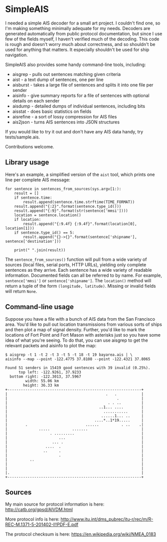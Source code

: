 
SimpleAIS
=========

I needed a simple AIS decoder for a small art project. I couldn't find one, so
I'm making something minimally adequate for my needs. Decoders are generated
automatically from public protocol documentation, but since I use few of
the fields myself, I haven't verified much of the decoding. This code is
rough and doesn't worry much about correctness, and so shouldn't be used for
anything that matters. It especially shouldn't be used for ship navigation.

SimpleAIS also provides some handy command-line tools, including:

* aisgrep - pulls out sentences matching given criteria
* aist - a text dump of sentences, one per line
* aisburst - takes a large file of sentences and splits it into one file per sender
* aisinfo - give summary reports for a file of sentences with optional details on each sender
* aisdump - detailed dumps of individual sentences, including bits
* aisstat - does basic statistics on fields
* aisrefine - a sort of lossy compression for AIS files
* ais2json - turns AIS sentences into JSON structures 

If you would like to try it out and don't have any AIS data handy, try
tests/sample.ais.

Contributions welcome.

## Library usage

Here's an example, a simplified version of the `aist` tool, which prints
one line per complete AIS message:


    for sentence in sentences_from_sources(sys.argv[1:):
        result = []
        if sentence.time:
            result.append(sentence.time.strftime(TIME_FORMAT))
        result.append("{:2}".format(sentence.type_id()))
        result.append("{:9}".format(str(sentence['mmsi'])))
        location = sentence.location()
        if location:
            result.append("{:9.4f} {:9.4f}".format(location[0], location[1]))
        if sentence.type_id() == 5:
            result.append("{}->{}".format(sentence['shipname'], sentence['destination']))

        print(" ".join(result))

The `sentence_from_sources()` function will pull from a wide variety of sources
(local files, serial ports, HTTP URLs), yielding only complete sentences as they
arrive. Each sentence has a wide variety of readable information. Documented
fields can all be referred to by name. For example, `sentence['mmsi']` or
`sentence['shipname']`. The `location()` method will return a tuple of the
form `(longitude, latitude)`. Missing or invalid fields will return `None`.


## Command-line usage

Suppose you have a file with a bunch of AIS data from the San Francisco
area. You'd like to pull out location transmissions from various sorts
of ships and then plot a map of signal density. Further, you'd like
to mark the locations of Fort Point and Fort Mason with asterisks
just so you have some idea of what you're seeing. To do that, you can
use aisgrep to get the relevant packets and aisinfo to plot the map:

    $ aisgrep -t 1 -t 2 -t 3 -t 5 -t 18 -t 19 bayarea.ais | \
    aisinfo --map --point -122.4775 37.8108 --point -122.4321 37.8065
    
    Found 51 senders in 15419 good sentences with 39 invalid (0.25%).
          top left: -122.9261, 37.9233
      bottom right: -122.3013, 37.5967
             width: 55.06 km
            height: 36.33 km
    +------------------------------------------------------------+
    |                                            .   .           |
    |                                                 .          |
    |                                             . . ..         |
    |                                         ..1... ....        |
    |                                           ...........      |
    |                                          ......1... ..     |
    |                                       ....*..1*19.....     |
    |        .                          ......          . ..    .|
    |              .....          .......                        |
    |                   . .........                              |
    |                       ...                                  |
    |                    ... .                                   |
    |                 ....  .                                    |
    |                ..     .                                    |
    |                       .                                    |
    |          ..                                                |
    |                                                            |
    |                                                            |
    |.                                                           |
    +------------------------------------------------------------+


## Sources

My main source for protocol information is here: http://catb.org/gpsd/AIVDM.html

More protocol info is here: http://www.itu.int/dms_pubrec/itu-r/rec/m/R-REC-M.1371-5-201402-I!!PDF-E.pdf

The protocol checksum is here: https://en.wikipedia.org/wiki/NMEA_0183

